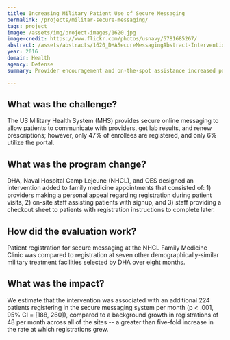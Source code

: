 ```yaml
---
title: Increasing Military Patient Use of Secure Messaging
permalink: /projects/militar-secure-messaging/
tags: project
image: /assets/img/project-images/1620.jpg 
image-credit: https://www.flickr.com/photos/usnavy/5781685267/
abstract: /assets/abstracts/1620_DHASecureMessagingAbstract-Intervention1.pdf
year: 2016 
domain: Health 
agency: Defense 
summary: Provider encouragement and on-the-spot assistance increased patient registrations for secure messaging

---
```

## What was the challenge?

The US Military Health System (MHS) provides secure online messaging to allow patients to communicate with providers, get lab results, and renew prescriptions; however, only 47% of enrollees are registered, and only 6% utilize the portal.

## What was the program change?

DHA, Naval Hospital Camp Lejeune (NHCL), and OES designed an intervention added to family medicine appointments that consisted of: 1) providers making a personal appeal regarding registration during patient visits, 2) on-site staff assisting patients with signup, and 3) staff providing a checkout sheet to patients with registration instructions to complete later.

## How did the evaluation work?

Patient registration for secure messaging at the NHCL Family Medicine Clinic was compared to registration at seven other demographically-similar military treatment facilities selected by DHA over eight months.

## What was the impact?

We estimate that the intervention was associated with an additional 224 patients registering in the secure messaging system per month  (p < .001, 95% CI = [188, 260]), compared to a background growth in registrations of 48 per month across all of the sites -- a greater than five-fold increase in the rate at which registrations grew.

